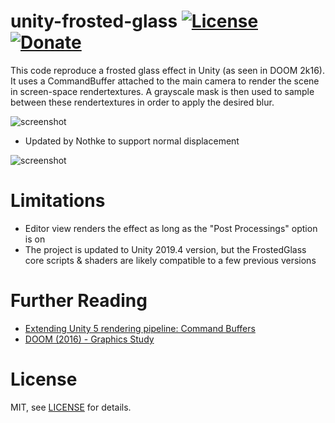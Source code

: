 unity-frosted-glass [![License](https://img.shields.io/badge/License-MIT-lightgrey.svg?style=flat)](http://mit-license.org) [![Donate](https://img.shields.io/badge/Donate-PayPal-green.svg)](https://www.paypal.me/andyduboc/5usd)
===============

This code reproduce a frosted glass effect in Unity (as seen in DOOM 2k16). It uses a CommandBuffer attached to the main camera to render the scene in screen-space rendertextures. A grayscale mask is then used to sample between these rendertextures in order to apply the desired blur.

 ![screenshot](~Screenshots/screen0.gif)

* Updated by Nothke to support normal displacement

 ![screenshot](~Screenshots/displacement.gif)

Limitations
===============

* Editor view renders the effect as long as the "Post Processings" option is on
* The project is updated to Unity 2019.4 version, but the FrostedGlass core scripts & shaders are likely compatible to a few previous versions

Further Reading
===============

 - [Extending Unity 5 rendering pipeline: Command Buffers](https://blogs.unity3d.com/2015/02/06/extending-unity-5-rendering-pipeline-command-buffers/)
 - [DOOM (2016) - Graphics Study](http://www.adriancourreges.com/blog/2016/09/09/doom-2016-graphics-study/)

License
===============

MIT, see [LICENSE](LICENSE) for details.
